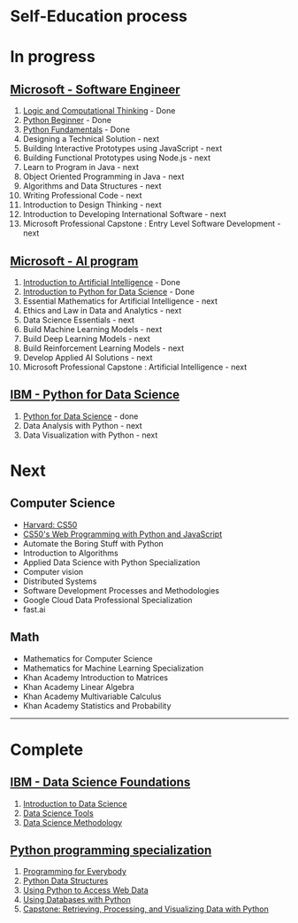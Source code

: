 # Self-Education process

# In progress

## [Microsoft - Software Engineer](https://academy.microsoft.com/en-us/professional-program/tracks/entry-level-software-development/)
1. [Logic and Computational Thinking](https://github.com/Refugee-Studio/Education/tree/master/Microsoft/Software%20Engineer/0.%20Logic%20and%20Computational%20Thinking) - Done
2. [Python Beginner](https://github.com/Refugee-Studio/Education/tree/master/Microsoft/Software%20Engineer/1.%20Python%20Beginner) - Done
3. [Python Fundamentals](https://github.com/Refugee-Studio/Education/tree/master/Microsoft/Software%20Engineer/2.%20Python%20Fundamentals) - Done
4. Designing a Technical Solution - next
5. Building Interactive Prototypes using JavaScript - next
6. Building Functional Prototypes using Node.js - next
7. Learn to Program in Java - next
8. Object Oriented Programming in Java - next
9. Algorithms and Data Structures - next
10. Writing Professional Code - next
11. Introduction to Design Thinking - next
12. Introduction to Developing International Software - next
13. Microsoft Professional Capstone : Entry Level Software Development - next

## [Microsoft - AI program](https://academy.microsoft.com/en-us/professional-program/tracks/artificial-intelligence/)
1. [Introduction to Artificial Intelligence](https://github.com/Refugee-Studio/Education/tree/master/Microsoft/Artificial%20Intelligence/1.%20Introduction%20to%20Artificial%20Intelligence%20(AI)) - Done
2. [Introduction to Python for Data Science](https://github.com/Refugee-Studio/Education/tree/master/Microsoft/Artificial%20Intelligence/2.%20Introduction%20to%20Python%20for%20Data%20Science) - Done
3. Essential Mathematics for Artificial Intelligence - next
4. Ethics and Law in Data and Analytics - next
5. Data Science Essentials - next
6. Build Machine Learning Models - next
7. Build Deep Learning Models - next
8. Build Reinforcement Learning Models - next
9. Develop Applied AI Solutions - next
10. Microsoft Professional Capstone : Artificial Intelligence - next

## [IBM - Python for Data Science](https://cognitiveclass.ai/learn/data-science-with-python/)
1. [Python for Data Science](https://github.com/Refugee-Studio/Education/tree/master/IBM%20Data%20Science/1.%20Python%20for%20Data%20Science) - done
2. Data Analysis with Python - next
3. Data Visualization with Python - next

# Next
## Computer Science
- [Harvard: CS50](https://courses.edx.org/courses/course-v1:HarvardX+CS50+X/course/)
- [CS50's Web Programming with Python and JavaScript](https://www.youtube.com/playlist?list=PLhQjrBD2T382hIW-IsOVuXP1uMzEvmcE5)
- Automate the Boring Stuff with Python
- Introduction to Algorithms
- Applied Data Science with Python Specialization
- Computer vision
- Distributed Systems
- Software Development Processes and Methodologies
- Google Cloud Data Professional Specialization
- fast.ai

## Math
- Mathematics for Computer Science
- Mathematics for Machine Learning Specialization
- Khan Academy Introduction to Matrices
- Khan Academy Linear Algebra
- Khan Academy Multivariable Calculus
- Khan Academy Statistics and Probability

---

# Complete
## [IBM - Data Science Foundations](https://cognitiveclass.ai/learn/data-science/)
1. [Introduction to Data Science](https://courses.cognitiveclass.ai/certificates/user/1032905/course/course-v1:BigDataUniversity+DS0101EN+2016)
2. [Data Science Tools](https://courses.cognitiveclass.ai/certificates/user/1032905/course/course-v1:CognitiveClass+DS0105EN+v2)
3. [Data Science Methodology](https://courses.cognitiveclass.ai/certificates/user/1032905/course/course-v1:CognitiveClass+DS0103EN+v3)

## [Python programming specialization](https://www.coursera.org/specializations/python)
1. [Programming for Everybody](https://github.com/Refugee-Studio/Education/tree/master/University%20of%20Michigan/Python/1.%20Programming%20for%20Everybody)
2. [Python Data Structures](https://github.com/Refugee-Studio/Education/tree/master/University%20of%20Michigan/Python/2.%20Python%20Data%20Structures)
3. [Using Python to Access Web Data](https://github.com/Refugee-Studio/Education/tree/master/University%20of%20Michigan/Python/3.%20Using%20Python%20to%20Access%20Web%20Data)
4. [Using Databases with Python](https://github.com/Refugee-Studio/Education/tree/master/University%20of%20Michigan/Python/4.%20Using%20Databases%20with%20Python)
5. [Capstone: Retrieving, Processing, and Visualizing Data with Python](https://github.com/Refugee-Studio/Education/tree/master/University%20of%20Michigan/Python/5.%20Capstone%20Retrieving%2C%20Processing%2C%20and%20Visualizing%20Data%20with%20Python)
